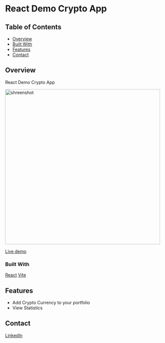 # React Demo Crypto App

## Table of Contents

- [Overview](#overview)
- [Built With](#built-with)
- [Features](#features)
- [Contact](#contact)

## Overview

React Demo Crypto App

<img width="500" alt="shreenshot" src="https://github.com/roman-shhh/react-demo-crypto-app/assets/55157344/e4c4bd0f-c143-4070-a001-946839fc744d">

[Live demo](https://roman-shhh.github.io/react-demo-crypto-app/)

### Built With

[React](https://react.dev)
[Vite](https://vitejs.dev)

## Features

- Add Crypto Currency to your portfolio
- View Statistics

## Contact

[LinkedIn](https://www.linkedin.com/in/roman-sh-705b1b300)


